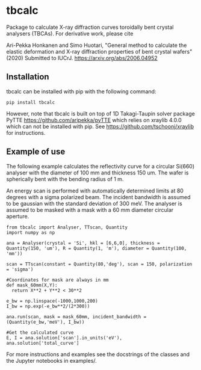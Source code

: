 # tbcalc
Package to calculate X-ray diffraction curves toroidally bent crystal analysers (TBCAs). For derivative work, please cite

Ari-Pekka Honkanen and Simo Huotari, "General method to calculate the elastic deformation and X-ray diffraction properties of bent crystal wafers" (2020) Submitted to IUCrJ. https://arxiv.org/abs/2006.04952

## Installation 
tbcalc can be installed with pip with the following command:

```
pip install tbcalc
```

However, note that tbcalc is built on top of 1D Takagi-Taupin solver package PyTTE https://github.com/aripekka/pyTTE which relies on xraylib 4.0.0 which can not be installed with pip. See https://github.com/tschoonj/xraylib for instructions.

## Example of use

The following example calculates the reflectivity curve for a circular Si(660) analyser with the diameter of 100 mm and thickness 150 um. The wafer is spherically bent with the bending radius of 1 m. 

An energy scan is performed with automatically determined limits at 80 degrees with a sigma polarized beam. The incident bandwidth is assumed to be gaussian with the standard deviation of 300 meV. The analyser is assumed to be masked with a mask with a 60 mm diameter circular aperture.

```
from tbcalc import Analyser, TTscan, Quantity
import numpy as np

ana = Analyser(crystal = 'Si', hkl = [6,6,0], thickness = Quantity(150, 'um'), R = Quantity(1, 'm'), diameter = Quantity(100, 'mm'))

scan = TTscan(constant = Quantity(80,'deg'), scan = 150, polarization = 'sigma')

#Coordinates for mask are always in mm 
def mask_60mm(X,Y):
  return X**2 + Y**2 < 30**2

e_bw = np.linspace(-1000,1000,200)
I_bw = np.exp(-e_bw**2/(2*300))

ana.run(scan, mask = mask_60mm, incident_bandwidth = (Quantity(e_bw,'meV'), I_bw))

#Get the calculated curve
E, I = ana.solution['scan'].in_units('eV'), ana.solution['total_curve']

```

For more instructions and examples see the docstrings of the classes and the Jupyter notebooks in examples/.
